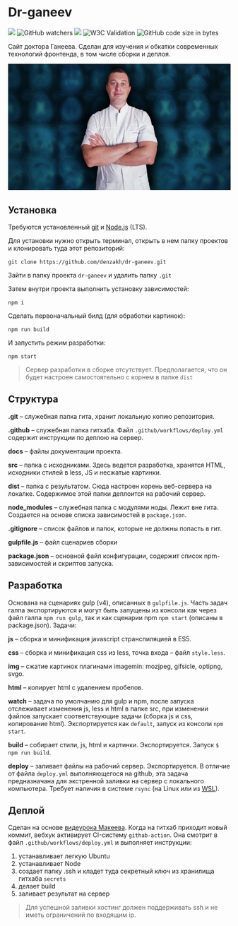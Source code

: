 # Dr-ganeev

![](https://img.shields.io/github/last-commit/denzakh/dr-ganeev.svg) 
![GitHub watchers](https://img.shields.io/github/watchers/denzakh/dr-ganeev?color=yellow&label=watch)
![](https://img.shields.io/badge/license-Apache%202-blue.svg) 
![W3C Validation](https://img.shields.io/w3c-validation/html?targetUrl=https%3A%2F%2Fdr-ganeev.ru%2F)
![GitHub code size in bytes](https://img.shields.io/github/languages/code-size/denzakh/dr-ganeev?color=9cf)

Сайт доктора Ганеева. Сделан для изучения и обкатки современных технологий фронтенда, в том числе сборки и деплоя.

![](https://raw.githubusercontent.com/denzakh/dr-ganeev/master/docs/promo.jpg)

## Установка

Требуются установленный [git](http://git-scm.com/downloads) и [Node.js](https://nodejs.org/en/download/) (LTS).

Для установки нужно открыть терминал, открыть в нем папку проектов и клонировать туда этот репозиторий: 

```
git clone https://github.com/denzakh/dr-ganeev.git
```
Зайти в папку проекта `dr-ganeev` и удалить папку `.git`

Затем внутри проекта выполнить установку зависимостей:
```
npm i
```
Сделать первоначальный билд (для обработки картинок):
```
npm run build
```
И запустить режим разработки:
```
npm start
```
> Сервер разработки в сборке отсутствует. Предполагается, что он будет настроен самостоятельно с корнем в папке `dist`

## Структура

**.git** – служебная папка гита, хранит локальную копию репозитория.

**.github** – служебная папка гитхаба. Файл `.github/workflows/deploy.yml` содержит инструкции по деплою на сервер.

**docs** – файлы документации проекта. 

**src** – папка с исходниками. Здесь ведется разработка, хранятся HTML, исходники стилей в less, JS и несжатые картинки.

**dist** – папка с результатом. Сюда настроен корень веб-сервера на локалке. Содержимое этой папки деплоится на рабочий сервер.

**node_modules** – служебная папка с модулями ноды. Лежит вне гита. Создается на основе списка зависимостей в `package.json`.

**.gitignore** – список файлов и папок, которые не должны попасть в гит.

**gulpfile.js** – файл сценариев сборки

**package.json** – основной файл конфигурации, содержит список npm-зависимостей и скриптов запуска.

## Разработка

Основана на сценариях gulp (v4), описанных в `gulpfile.js`. Часть задач галпа экспортируются и могут быть запущены из консоли как через файл галпа 
`npm run gulp`, так и как сценарии npm `npm start` (описаны в package.json). Задачи:

**js** – сборка и минификация javascript cтранспиляцией в ES5.

**css** – сборка и минификация css из less, точка входа – файл `style.less`. 

**img** – сжатие картинок плагинами imagemin: mozjpeg, gifsicle, optipng, svgo.

**html** – копирует html c удалением пробелов.

**watch** – задача по умолчанию для gulp и npm, после запуска отслеживает изменения js, less и html в папке src, при изменении файлов запускает соответствующие задачи (сборка js и css, копирование html). Экспортируется как `default`, запуск из консоли `npm start`.

**build** – собирает стили, js, html и картинки. Экспортируется. Запуск `$ npm run build`.

**deploy** – заливает файлы на рабочий сервер. Экспортируется. В отличие от файла `deploy.yml` выполняющегося на github, эта задача предназначана для экстренной заливки на сервер с локального компьютера. Требует наличия в системе `rsync` (на Linux или из [WSL](https://youtu.be/HYuFw-YldjU)). 

## Деплой

Сделан на основе [видеурока Макеева](https://youtu.be/hevU4NdIsoU). Когда на гитхаб приходит новый коммит, вебхук активирует CI-систему `githab-action`. Она смотрит в файл `.github/workflows/deploy.yml` и выполняет инструкции:

1. устанавливает легкую Ubuntu
2. устанавливает Node
3. создает папку .ssh и кладет туда секретный ключ из хранилища гитхаба `secrets`
4. делает build 
5. заливает результат на сервер

> Для успешной заливки хостинг должен поддерживать ssh и не иметь ограничений по входящим ip.



